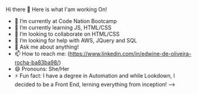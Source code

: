  Hi there 👋
 Here is what I'am working On! 

- 🔭 I’m currently at Code Nation Bootcamp
- 🌱 I’m currently learning JS, HTML/CSS
- 👯 I’m looking to collaborate on HTML/CSS
- 🤔 I’m looking for help with AWS, JQuery and SQL
- 💬 Ask me about anything!
- 📫 How to reach me: (https://www.linkedin.com/in/edwine-de-oliveira-rocha-ba83ba98/)
- 😄 Pronouns: She/Her
- ⚡ Fun fact: I have a degree in Automation and while Lookdown, I decided to be a Front End, lerning everything from inception!
-->
